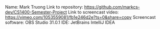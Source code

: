 Name: Mark Truong
Link to repository: https://github.com/markcs-dev/CS1400-Semester-Project
Link to screencast video: https://vimeo.com/1053559081/fb1e246d2e?ts=0&share=copy
Screencast software: OBS Studio 31.0.1 
IDE: JetBrains IntelliJ IDEA
